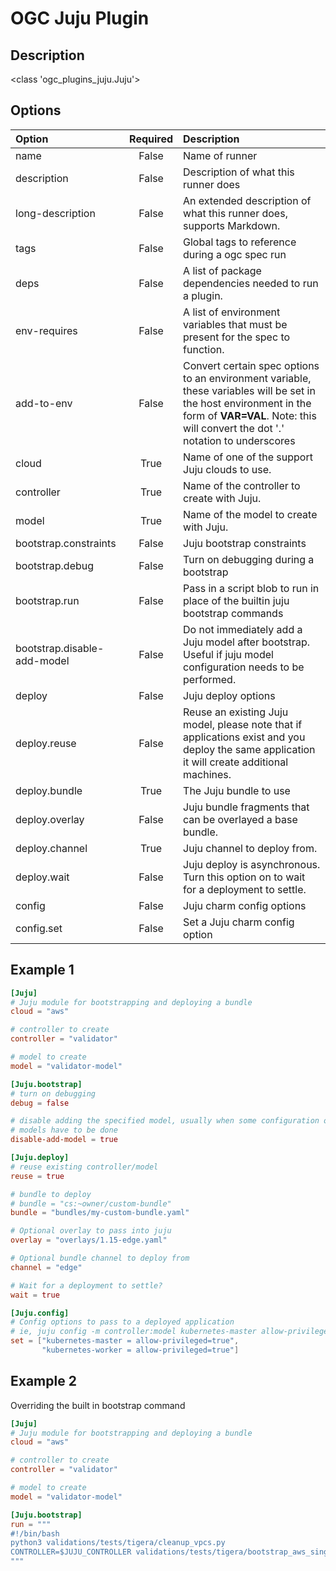 # OGC Juju Plugin
## Description
<class 'ogc_plugins_juju.Juju'>

## Options

| Option | Required | Description |
|:---    |  :---:   |:---|
| name | False | Name of runner |
| description | False | Description of what this runner does |
| long-description | False | An extended description of what this runner does, supports Markdown. |
| tags | False | Global tags to reference during a ogc spec run |
| deps | False | A list of package dependencies needed to run a plugin. |
| env-requires | False | A list of environment variables that must be present for the spec to function. |
| add-to-env | False | Convert certain spec options to an environment variable, these variables will be set in the host environment in the form of **VAR=VAL**. Note: this will convert the dot '.' notation to underscores |
| cloud | True | Name of one of the support Juju clouds to use. |
| controller | True | Name of the controller to create with Juju. |
| model | True | Name of the model to create with Juju. |
| bootstrap.constraints | False | Juju bootstrap constraints |
| bootstrap.debug | False | Turn on debugging during a bootstrap |
| bootstrap.run | False | Pass in a script blob to run in place of the builtin juju bootstrap commands  |
| bootstrap.disable-add-model | False | Do not immediately add a Juju model after bootstrap. Useful if juju model configuration needs to be performed. |
| deploy | False | Juju deploy options |
| deploy.reuse | False | Reuse an existing Juju model, please note that if applications exist and you deploy the same application it will create additional machines. |
| deploy.bundle | True | The Juju bundle to use |
| deploy.overlay | False | Juju bundle fragments that can be overlayed a base bundle. |
| deploy.channel | True | Juju channel to deploy from. |
| deploy.wait | False | Juju deploy is asynchronous. Turn this option on to wait for a deployment to settle. |
| config | False | Juju charm config options |
| config.set | False | Set a Juju charm config option |


## Example 1

```toml
[Juju]
# Juju module for bootstrapping and deploying a bundle
cloud = "aws"

# controller to create
controller = "validator"

# model to create
model = "validator-model"

[Juju.bootstrap]
# turn on debugging
debug = false

# disable adding the specified model, usually when some configuration on the
# models have to be done
disable-add-model = true

[Juju.deploy]
# reuse existing controller/model
reuse = true

# bundle to deploy
# bundle = "cs:~owner/custom-bundle"
bundle = "bundles/my-custom-bundle.yaml"

# Optional overlay to pass into juju
overlay = "overlays/1.15-edge.yaml"

# Optional bundle channel to deploy from
channel = "edge"

# Wait for a deployment to settle?
wait = true

[Juju.config]
# Config options to pass to a deployed application
# ie, juju config -m controller:model kubernetes-master allow-privileged=true
set = ["kubernetes-master = allow-privileged=true",
       "kubernetes-worker = allow-privileged=true"]
```

## Example 2

Overriding the built in bootstrap command

```toml
[Juju]
# Juju module for bootstrapping and deploying a bundle
cloud = "aws"

# controller to create
controller = "validator"

# model to create
model = "validator-model"

[Juju.bootstrap]
run = """
#!/bin/bash
python3 validations/tests/tigera/cleanup_vpcs.py
CONTROLLER=$JUJU_CONTROLLER validations/tests/tigera/bootstrap_aws_single_subnet.py
"""
```
